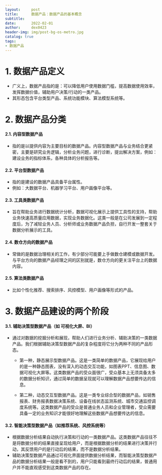 ```yaml
---
layout:     post
title:      数据产品：数据产品的基本概念
subtitle:   
date:       2022-02-01
author:     dex0423
header-img: img/post-bg-os-metro.jpg
catalog: true
tags:
- 数据产品
---
```


# 1. 数据产品定义

- 广义上，数据产品指的是：可以降低用户使用数据门槛，提高数据使用效率，发挥数据价值，辅助用户决策/行动的一类产品。
- 其形态包含平台类型产品、系统功能模块、算法模型系统等。

# 2. 数据产品分类


#### 2.1. 内容型数据产品

- 指的是以提供内容为主要目标的数据产品。内容型数据产品与业务结合更紧密，主要是研究业务逻辑，分析业务问题，进行诊断，提出解决方案，例如：建设业务的指标体系，各种具体的分析报告等。

#### 2.2. 平台型数据产品

- 指的是建设的数据产品具备平台属性。
- 例如：大数据平台、机器学习平台、用户画像平台等。

#### 2.3. 工具类数据产品

- 旨在帮助业务进行数据统计分析，数据可视化展示上提供工具性的支持，帮助业务快速高质量应用数据，实现业务数据化。这类一般是在公司发展到一定程度后，为了减轻业务人员、分析师或业务数据产品负担，自行开发一整套关于数据分析展示的工具。

#### 2.4. 数仓方向的数据产品

- 常做的是数据治理相关的工作，有少部分可能要上手做数仓建模或数据开发。与平台方向的数据产品经理之间的区别就是，数仓方向的更关注平台上的数据内容。

#### 2.5. 算法类数据产品

- 比如个性化推荐、搜索排序、风控模型、用户画像等形式的产品。

# 3. 数据产品建设的两个阶段

#### 3.1. 辅助决策型数据产品（如 可视化大屏、BI）

- 通过对数据的挖掘分析和展现，帮助人们进行业务分析、辅助决策的一类数据产品。我们根据辅助决策型数据产品的复杂程度将它分为两种不同的产品形态。
     
     - 第一种，静态展示型数据产品。这是一类简单的数据产品，它展现给用户的是一种静态图表，没有深入的动态交互功能，如图表PPT、信息图、数据可视化大屏等。这类数据产品的受众面很广，受众基本上无须具备太多的数据分析知识，通过简单的数据呈现就可以理解数据产品想要传达的信息。
     
     - 第二种，动态交互型数据产品。这是一类专业综合型的数据产品，如销售报表、财务报表数据决策系统、设备在线状态监测系统、城市交通监控调度系统等。这类数据产品的受众是普通业务人员和企业管理者，受众需要具备一定的业务知识才能很好地理解这些数据产品想要传达的信息。
     
#### 3.2. 智能决策型数据产品（如推荐系统、风控系统等）

- 根据数据分析结果自动执行决策和行动的一类数据产品。这类数据产品往往不是将数据分析的结果直接呈现给用户，而是根据数据分析的结果进行决策并行动，其反馈用户的是行动后的结果，而不是数据分析结果。
- 辅助决策型数据产品通过可视化界面提供数据分析结果，而智能决策型数据产品的数据分析结果一般是看不到的，用户只能看到最终行动后的结果，普通用户并不能直观感受到这类数据产品的存在。


